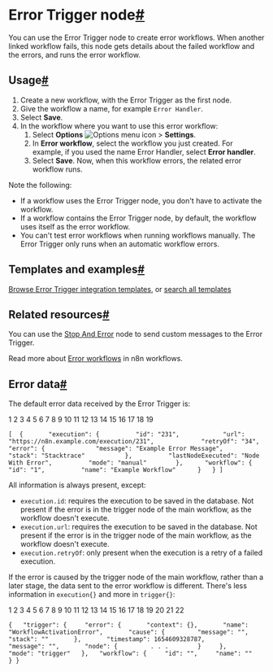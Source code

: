 [](https://github.com/n8n-io/n8n-docs/edit/main/docs/integrations/builtin/core-nodes/n8n-nodes-base.errortrigger.md "Edit this page")

# Error Trigger node[#](#error-trigger-node "Permanent link")

You can use the Error Trigger node to create error workflows. When another linked workflow fails, this node gets details about the failed workflow and the errors, and runs the error workflow.

## Usage[#](#usage "Permanent link")

1.  Create a new workflow, with the Error Trigger as the first node.
2.  Give the workflow a name, for example `Error Handler`.
3.  Select **Save**.
4.  In the workflow where you want to use this error workflow:
    1.  Select **Options** ![Options menu icon](../../../../_images/common-icons/three-dot-options-menu.png) > **Settings**.
    2.  In **Error workflow**, select the workflow you just created. For example, if you used the name Error Handler, select **Error handler**.
    3.  Select **Save**. Now, when this workflow errors, the related error workflow runs.

Note the following:

*   If a workflow uses the Error Trigger node, you don't have to activate the workflow.
*   If a workflow contains the Error Trigger node, by default, the workflow uses itself as the error workflow.
*   You can't test error workflows when running workflows manually. The Error Trigger only runs when an automatic workflow errors.

## Templates and examples[#](#templates-and-examples "Permanent link")

[Browse Error Trigger integration templates](https://n8n.io/integrations/error-trigger/), or [search all templates](https://n8n.io/workflows/)

## Related resources[#](#related-resources "Permanent link")

You can use the [Stop And Error](../n8n-nodes-base.stopanderror/) node to send custom messages to the Error Trigger.

Read more about [Error workflows](../../../../flow-logic/error-handling/) in n8n workflows.

## Error data[#](#error-data "Permanent link")

The default error data received by the Error Trigger is:

 1
 2
 3
 4
 5
 6
 7
 8
 9
10
11
12
13
14
15
16
17
18
19

`[ 	{ 		"execution": { 			"id": "231", 			"url": "https://n8n.example.com/execution/231", 			"retryOf": "34", 			"error": { 				"message": "Example Error Message", 				"stack": "Stacktrace" 			}, 			"lastNodeExecuted": "Node With Error", 			"mode": "manual" 		}, 		"workflow": { 			"id": "1", 			"name": "Example Workflow" 		} 	} ]`

All information is always present, except:

*   `execution.id`: requires the execution to be saved in the database. Not present if the error is in the trigger node of the main workflow, as the workflow doesn't execute.
*   `execution.url`: requires the execution to be saved in the database. Not present if the error is in the trigger node of the main workflow, as the workflow doesn't execute.
*   `execution.retryOf`: only present when the execution is a retry of a failed execution.

If the error is caused by the trigger node of the main workflow, rather than a later stage, the data sent to the error workflow is different. There's less information in `execution{}` and more in `trigger{}`:

 1
 2
 3
 4
 5
 6
 7
 8
 9
10
11
12
13
14
15
16
17
18
19
20
21
22

`{   "trigger": {     "error": {       "context": {},       "name": "WorkflowActivationError",       "cause": {         "message": "",         "stack": ""       },       "timestamp": 1654609328787,       "message": "",       "node": {         . . .        }     },     "mode": "trigger"   },   "workflow": {     "id": "",     "name": ""   } }`